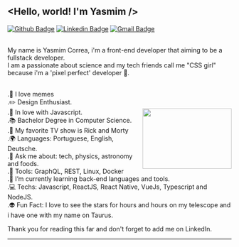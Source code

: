## <Hello, world! I'm Yasmim />

  [![Github Badge](https://img.shields.io/badge/-Github-000?style=flat-square&logo=Github&logoColor=white&link=https://github.com/ygcorrea)](https://github.com/ygcorrea)
  [![Linkedin Badge](https://img.shields.io/badge/-LinkedIn-blue?style=flat-square&logo=Linkedin&logoColor=white&link=https://www.linkedin.com/in/ygcorrea/)](https://www.linkedin.com/in/ygcorrea/)
  [![Gmail Badge](https://img.shields.io/badge/-Gmail-c14438?style=flat-square&logo=Gmail&logoColor=white&link=mailto:g.yascorrea@gmail.com)](mailto:g.yascorrea@gmail.com/)

<br/> My name is Yasmim Correa, i'm a front-end developer that aiming to be a fullstack developer. 
<br/>
I am a passionate about science and my tech friends call me "CSS girl" because i'm a 'pixel perfect' developer 🤘.


<br/>.🌈 I love memes 
<br/>.✏️ Design Enthusiast.
<br/>.💙 In love with Javascript.
<img justify="center" align="right" width="200" height="136" src="https://user-images.githubusercontent.com/58710976/87556579-3465da00-c68d-11ea-8fed-ae984c763555.jpg">
<br/>.📚 Bachelor Degree in Computer Science.
<br/>.🌌 My favorite TV show is Rick and Morty
<br/>.🌍 Languages: Portuguese, English, Deutsche.
<br/>.💬 Ask me about: tech, physics, astronomy and foods.
<br/>.🔧 Tools: GraphQL, REST, Linux, Docker
<br/>.🌱 I’m currently learning back-end languages and tools.
<br/>.💻 Techs: Javascript, ReactJS, React Native, VueJs, Typescript and NodeJS.
<br/>.👽 Fun Fact: I love to see the stars for hours and hours on my telescope and i have one with my name on Taurus.

Thank you for reading this far and don't forget to add me on LinkedIn.
<hr/>
